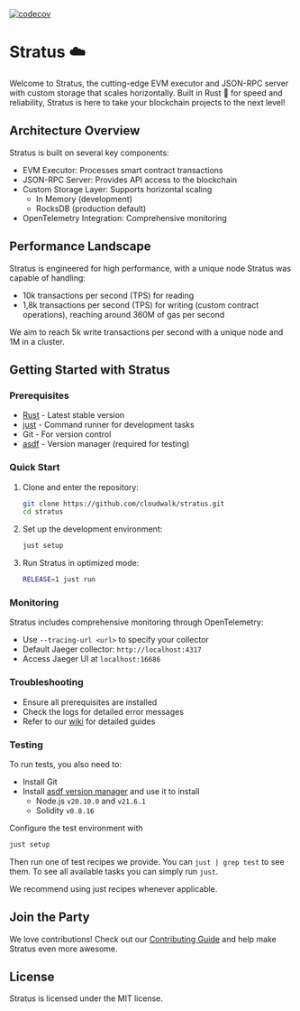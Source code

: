 [![codecov](https://codecov.io/github/cloudwalk/stratus/graph/badge.svg?token=D1795GHLG6)](https://codecov.io/github/cloudwalk/stratus)

# Stratus ☁️

Welcome to Stratus, the cutting-edge EVM executor and JSON-RPC server with custom storage that scales horizontally. Built in Rust 🦀 for speed and reliability, Stratus is here to take your blockchain projects to the next level!

## Architecture Overview

Stratus is built on several key components:
- EVM Executor: Processes smart contract transactions
- JSON-RPC Server: Provides API access to the blockchain
- Custom Storage Layer: Supports horizontal scaling
  - In Memory (development)
  - RocksDB (production default)
- OpenTelemetry Integration: Comprehensive monitoring

## Performance Landscape

Stratus is engineered for high performance, with a unique node Stratus was capable of handling:

- 10k transactions per second (TPS) for reading
- 1,8k transactions per second (TPS) for writing (custom contract operations), reaching around 360M of gas per second

We aim to reach 5k write transactions per second with a unique node and 1M in a cluster.

## Getting Started with Stratus

### Prerequisites
- [Rust](https://www.rust-lang.org/tools/install) - Latest stable version
- [just](https://github.com/casey/just) - Command runner for development tasks
- Git - For version control
- [asdf](https://asdf-vm.com/) - Version manager (required for testing)

### Quick Start
1. Clone and enter the repository:
   ```bash
   git clone https://github.com/cloudwalk/stratus.git
   cd stratus
   ```

2. Set up the development environment:
   ```bash
   just setup
   ```

3. Run Stratus in optimized mode:
   ```bash
   RELEASE=1 just run
   ```

### Monitoring
Stratus includes comprehensive monitoring through OpenTelemetry:
- Use `--tracing-url <url>` to specify your collector
- Default Jaeger collector: `http://localhost:4317`
- Access Jaeger UI at `localhost:16686`

### Troubleshooting
- Ensure all prerequisites are installed
- Check the logs for detailed error messages
- Refer to our [wiki](https://github.com/cloudwalk/stratus/wiki) for detailed guides

### Testing

To run tests, you also need to:

- Install Git
- Install [asdf version manager](https://asdf-vm.com/) and use it to install
  + Node.js `v20.10.0` and `v21.6.1`
  + Solidity `v0.8.16`

Configure the test environment with

```bash
just setup
```

Then run one of test recipes we provide. You can `just | grep test` to see them.
To see all available tasks you can simply run `just`.

We recommend using just recipes whenever applicable.

## Join the Party

We love contributions! Check out our [Contributing Guide](CONTRIBUTING.md) and help make Stratus even more awesome.

## License

Stratus is licensed under the MIT license.

